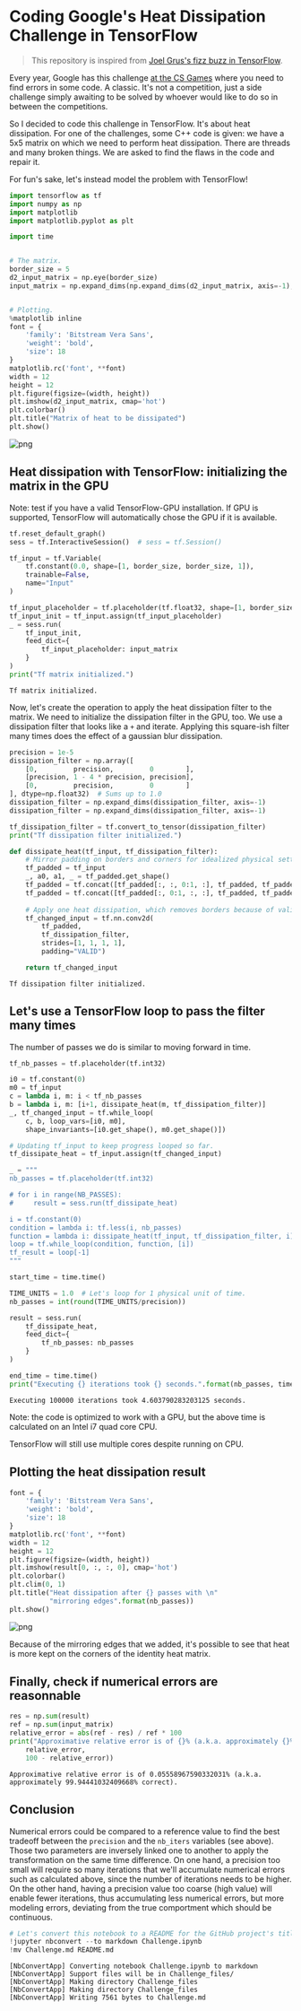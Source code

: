 
# Coding Google's Heat Dissipation Challenge in TensorFlow

> This repository is inspired from [Joel Grus's fizz buzz in TensorFlow](http://joelgrus.com/2016/05/23/fizz-buzz-in-tensorflow/). 

Every year, Google has this challenge [at the CS Games](https://2018.csgames.org/) where you need to find errors in some code. A classic. It's not a competition, just a side challenge simply awaiting to be solved by whoever would like to do so in between the competitions.

So I decided to code this challenge in TensorFlow. It's about heat dissipation. For one of the challenges, some C++ code is given: we have a 5x5 matrix on which we need to perform heat dissipation. There are threads and many broken things. We are asked to find the flaws in the code and repair it. 

For fun's sake, let's instead model the problem with TensorFlow!


```python
import tensorflow as tf
import numpy as np
import matplotlib
import matplotlib.pyplot as plt

import time


# The matrix.
border_size = 5
d2_input_matrix = np.eye(border_size)
input_matrix = np.expand_dims(np.expand_dims(d2_input_matrix, axis=-1), axis=0)


# Plotting.
%matplotlib inline
font = {
    'family': 'Bitstream Vera Sans',
    'weight': 'bold',
    'size': 18
}
matplotlib.rc('font', **font)
width = 12
height = 12
plt.figure(figsize=(width, height))
plt.imshow(d2_input_matrix, cmap='hot')
plt.colorbar()
plt.title("Matrix of heat to be dissipated")
plt.show()
```


![png](Challenge_files/Challenge_1_0.png)


## Heat dissipation with TensorFlow: initializing the matrix in the GPU

Note: test if you have a valid TensorFlow-GPU installation. If GPU is supported, TensorFlow will automatically chose the GPU if it is available.


```python
tf.reset_default_graph()
sess = tf.InteractiveSession()  # sess = tf.Session()

tf_input = tf.Variable(
    tf.constant(0.0, shape=[1, border_size, border_size, 1]),
    trainable=False,
    name="Input"
)

tf_input_placeholder = tf.placeholder(tf.float32, shape=[1, border_size, border_size, 1])
tf_input_init = tf_input.assign(tf_input_placeholder)
_ = sess.run(
    tf_input_init, 
    feed_dict={
        tf_input_placeholder: input_matrix
    }
)
print("Tf matrix initialized.")
```

    Tf matrix initialized.


Now, let's create the operation to apply the heat dissipation filter to the matrix. We need to initialize the dissipation filter in the GPU, too. We use a dissipation filter that looks like a `+` and iterate. Applying this square-ish filter many times does the effect of a gaussian blur dissipation. 


```python
precision = 1e-5
dissipation_filter = np.array([
    [0,         precision,         0        ],
    [precision, 1 - 4 * precision, precision],
    [0,         precision,         0        ]
], dtype=np.float32)  # Sums up to 1.0
dissipation_filter = np.expand_dims(dissipation_filter, axis=-1)
dissipation_filter = np.expand_dims(dissipation_filter, axis=-1)

tf_dissipation_filter = tf.convert_to_tensor(dissipation_filter)
print("Tf dissipation filter initialized.")

def dissipate_heat(tf_input, tf_dissipation_filter):
    # Mirror padding on borders and corners for idealized physical setting.
    tf_padded = tf_input
    _, a0, a1, _ = tf_padded.get_shape()
    tf_padded = tf.concat([tf_padded[:, :, 0:1, :], tf_padded, tf_padded[:, :, a1-1:a1, :]], axis=2)
    tf_padded = tf.concat([tf_padded[:, 0:1, :, :], tf_padded, tf_padded[:, a0-1:a0, :, :]], axis=1)
    
    # Apply one heat dissipation, which removes borders because of valid padding.
    tf_changed_input = tf.nn.conv2d(
        tf_padded,
        tf_dissipation_filter, 
        strides=[1, 1, 1, 1],
        padding="VALID")

    return tf_changed_input
```

    Tf dissipation filter initialized.


## Let's use a TensorFlow loop to pass the filter many times

The number of passes we do is similar to moving forward in time. 


```python
tf_nb_passes = tf.placeholder(tf.int32)

i0 = tf.constant(0)
m0 = tf_input
c = lambda i, m: i < tf_nb_passes
b = lambda i, m: [i+1, dissipate_heat(m, tf_dissipation_filter)]
_, tf_changed_input = tf.while_loop(
    c, b, loop_vars=[i0, m0],
    shape_invariants=[i0.get_shape(), m0.get_shape()])

# Updating tf_input to keep progress looped so far.
tf_dissipate_heat = tf_input.assign(tf_changed_input)

_ = """
nb_passes = tf.placeholder(tf.int32)

# for i in range(NB_PASSES):
#     result = sess.run(tf_dissipate_heat)

i = tf.constant(0)
condition = lambda i: tf.less(i, nb_passes)
function = lambda i: dissipate_heat(tf_input, tf_dissipation_filter, i)
loop = tf.while_loop(condition, function, [i])
tf_result = loop[-1]
"""
```


```python
start_time = time.time()

TIME_UNITS = 1.0  # Let's loop for 1 physical unit of time. 
nb_passes = int(round(TIME_UNITS/precision))

result = sess.run(
    tf_dissipate_heat, 
    feed_dict={
        tf_nb_passes: nb_passes
    }
)

end_time = time.time()
print("Executing {} iterations took {} seconds.".format(nb_passes, time.time() - start_time))
```

    Executing 100000 iterations took 4.603790283203125 seconds.


Note: the code is optimized to work with a GPU, but the above time is calculated on an Intel i7 quad core CPU. 

TensorFlow will still use multiple cores despite running on CPU. 

## Plotting the heat dissipation result


```python
font = {
    'family': 'Bitstream Vera Sans',
    'weight': 'bold',
    'size': 18
}
matplotlib.rc('font', **font)
width = 12
height = 12
plt.figure(figsize=(width, height))
plt.imshow(result[0, :, :, 0], cmap='hot')
plt.colorbar()
plt.clim(0, 1)
plt.title("Heat dissipation after {} passes with \n"
          "mirroring edges".format(nb_passes))
plt.show()
```


![png](Challenge_files/Challenge_10_0.png)


Because of the mirroring edges that we added, it's possible to see that heat is more kept on the corners of the identity heat matrix. 

## Finally, check if numerical errors are reasonnable


```python
res = np.sum(result)
ref = np.sum(input_matrix)
relative_error = abs(ref - res) / ref * 100
print("Approximative relative error is of {}% (a.k.a. approximately {}% correct).".format(
    relative_error, 
    100 - relative_error))
```

    Approximative relative error is of 0.05558967590332031% (a.k.a. approximately 99.94441032409668% correct).


## Conclusion

Numerical errors could be compared to a reference value to find the best tradeoff between the `precision` and the `nb_iters` variables (see above). Those two parameters are inversely linked one to another to apply the transformation on the same time difference. On one hand, a precision too small will require so many iterations that we'll accumulate numerical errors such as calculated above, since the number of iterations needs to be higher. On the other hand, having a precision value too coarse (high value) will enable fewer iterations, thus accumulating less numerical errors, but more modeling errors, deviating from the true comportment which should be continuous. 


```python
# Let's convert this notebook to a README for the GitHub project's title page:
!jupyter nbconvert --to markdown Challenge.ipynb
!mv Challenge.md README.md
```

    [NbConvertApp] Converting notebook Challenge.ipynb to markdown
    [NbConvertApp] Support files will be in Challenge_files/
    [NbConvertApp] Making directory Challenge_files
    [NbConvertApp] Making directory Challenge_files
    [NbConvertApp] Writing 7561 bytes to Challenge.md

